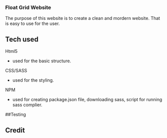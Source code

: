 ### Float Grid Website

The purpose of this website is to create a clean and mordern website. That is easy to use for the user.

## Tech used

Html5
 * used for the basic structure.

CSS/SASS
 * used for the styling.

NPM
 * used for creating package.json file, downloading sass, script for running sass complier.

##Testing

## Credit